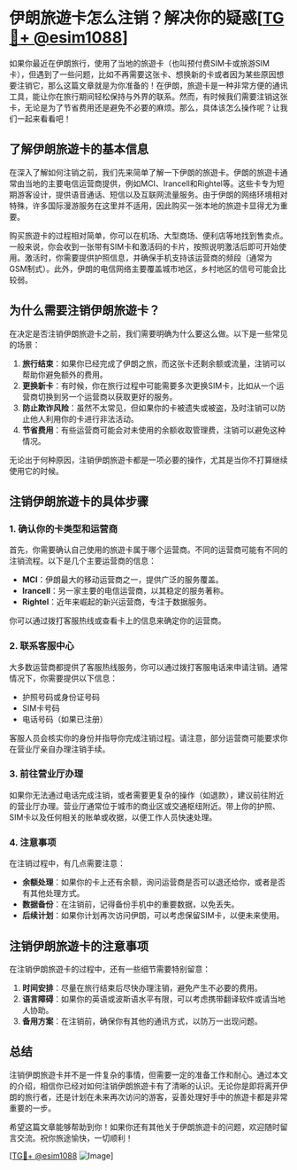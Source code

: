 # 伊朗旅遊卡怎么注销？解决你的疑惑[[TG💪+ @esim1088](https://t.me/s/esim1088)]

如果你最近在伊朗旅行，使用了当地的旅遊卡（也叫预付费SIM卡或旅游SIM卡），但遇到了一些问题，比如不再需要这张卡、想换新的卡或者因为某些原因想要注销它，那么这篇文章就是为你准备的！在伊朗，旅遊卡是一种非常方便的通讯工具，能让你在旅行期间轻松保持与外界的联系。然而，有时候我们需要注销这张卡，无论是为了节省费用还是避免不必要的麻烦。那么，具体该怎么操作呢？让我们一起来看看吧！

## 了解伊朗旅遊卡的基本信息

在深入了解如何注销之前，我们先来简单了解一下伊朗的旅遊卡。伊朗的旅遊卡通常由当地的主要电信运营商提供，例如MCI、Irancell和Rightel等。这些卡专为短期游客设计，提供语音通话、短信以及互联网流量服务。由于伊朗的网络环境相对特殊，许多国际漫游服务在这里并不适用，因此购买一张本地的旅遊卡显得尤为重要。

购买旅遊卡的过程相对简单，你可以在机场、大型商场、便利店等地找到售卖点。一般来说，你会收到一张带有SIM卡和激活码的卡片，按照说明激活后即可开始使用。激活时，你需要提供护照信息，并确保手机支持该运营商的频段（通常为GSM制式）。此外，伊朗的电信网络主要覆盖城市地区，乡村地区的信号可能会比较弱。

## 为什么需要注销伊朗旅遊卡？

在决定是否注销伊朗旅遊卡之前，我们需要明确为什么要这么做。以下是一些常见的场景：

1. **旅行结束**：如果你已经完成了伊朗之旅，而这张卡还剩余额或流量，注销可以帮助你避免额外的费用。
2. **更换新卡**：有时候，你在旅行过程中可能需要多次更换SIM卡，比如从一个运营商切换到另一个运营商以获取更好的服务。
3. **防止欺诈风险**：虽然不太常见，但如果你的卡被遗失或被盗，及时注销可以防止他人利用你的卡进行非法活动。
4. **节省费用**：有些运营商可能会对未使用的余额收取管理费，注销可以避免这种情况。

无论出于何种原因，注销伊朗旅遊卡都是一项必要的操作，尤其是当你不打算继续使用它的时候。

## 注销伊朗旅遊卡的具体步骤

### 1. 确认你的卡类型和运营商

首先，你需要确认自己使用的旅遊卡属于哪个运营商。不同的运营商可能有不同的注销流程。以下是几个主要运营商的信息：

- **MCI**：伊朗最大的移动运营商之一，提供广泛的服务覆盖。
- **Irancell**：另一家主要的电信运营商，以其稳定的服务著称。
- **Rightel**：近年来崛起的新兴运营商，专注于数据服务。

你可以通过拨打客服热线或查看卡上的信息来确定你的运营商。

### 2. 联系客服中心

大多数运营商都提供了客服热线服务，你可以通过拨打客服电话来申请注销。通常情况下，你需要提供以下信息：

- 护照号码或身份证号码
- SIM卡号码
- 电话号码（如果已注册）

客服人员会核实你的身份并指导你完成注销过程。请注意，部分运营商可能要求你在营业厅亲自办理注销手续。

### 3. 前往营业厅办理

如果你无法通过电话完成注销，或者需要更复杂的操作（如退款），建议前往附近的营业厅办理。营业厅通常位于城市的商业区或交通枢纽附近。带上你的护照、SIM卡以及任何相关的账单或收据，以便工作人员快速处理。

### 4. 注意事项

在注销过程中，有几点需要注意：

- **余额处理**：如果你的卡上还有余额，询问运营商是否可以退还给你，或者是否有其他处理方式。
- **数据备份**：在注销前，记得备份手机中的重要数据，以免丢失。
- **后续计划**：如果你计划再次访问伊朗，可以考虑保留SIM卡，以便未来使用。

## 注销伊朗旅遊卡的注意事项

在注销伊朗旅遊卡的过程中，还有一些细节需要特别留意：

1. **时间安排**：尽量在旅行结束后尽快办理注销，避免产生不必要的费用。
2. **语言障碍**：如果你的英语或波斯语水平有限，可以考虑携带翻译软件或请当地人协助。
3. **备用方案**：在注销前，确保你有其他的通讯方式，以防万一出现问题。

## 总结

注销伊朗旅遊卡并不是一件复杂的事情，但需要一定的准备工作和耐心。通过本文的介绍，相信你已经对如何注销伊朗旅遊卡有了清晰的认识。无论你是即将离开伊朗的旅行者，还是计划在未来再次访问的游客，妥善处理好手中的旅遊卡都是非常重要的一步。

希望这篇文章能够帮助到你！如果你还有其他关于伊朗旅遊卡的问题，欢迎随时留言交流。祝你旅途愉快，一切顺利！

[[TG💪+ @esim1088](https://t.me/s/esim1088) ![Image](https://i.postimg.cc/4NQfJmqS/Snipaste-2025-05-13-00-14-12.png)]